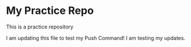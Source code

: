 # My Practice Repo

This is a practice repository

I am updating this file to test my Push Command!
I am testing my updates.
